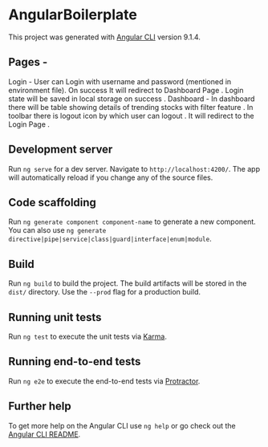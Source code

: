 # AngularBoilerplate

This project was generated with [Angular CLI](https://github.com/angular/angular-cli) version 9.1.4.

## Pages -

Login - User can Login with username and password (mentioned in environment file). On success It will redirect to Dashboard Page . Login state will be saved in local storage on success . 
Dashboard - In dashboard there will be table showing details of trending stocks with filter feature . In toolbar there is logout icon by which user can logout . It will redirect to the Login Page .


## Development server

Run `ng serve` for a dev server. Navigate to `http://localhost:4200/`. The app will automatically reload if you change any of the source files.

## Code scaffolding

Run `ng generate component component-name` to generate a new component. You can also use `ng generate directive|pipe|service|class|guard|interface|enum|module`.

## Build

Run `ng build` to build the project. The build artifacts will be stored in the `dist/` directory. Use the `--prod` flag for a production build.

## Running unit tests

Run `ng test` to execute the unit tests via [Karma](https://karma-runner.github.io).

## Running end-to-end tests

Run `ng e2e` to execute the end-to-end tests via [Protractor](http://www.protractortest.org/).

## Further help

To get more help on the Angular CLI use `ng help` or go check out the [Angular CLI README](https://github.com/angular/angular-cli/blob/master/README.md).
